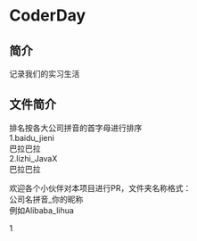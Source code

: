 # CoderDay
## 简介
记录我们的实习生活

## 文件简介  
排名按各大公司拼音的首字母进行排序  
1.baidu_jieni  
巴拉巴拉  
2.lizhi_JavaX  
巴拉巴拉


欢迎各个小伙伴对本项目进行PR，文件夹名称格式：  
公司名拼音_你的昵称  
例如Alibaba_lihua

1
